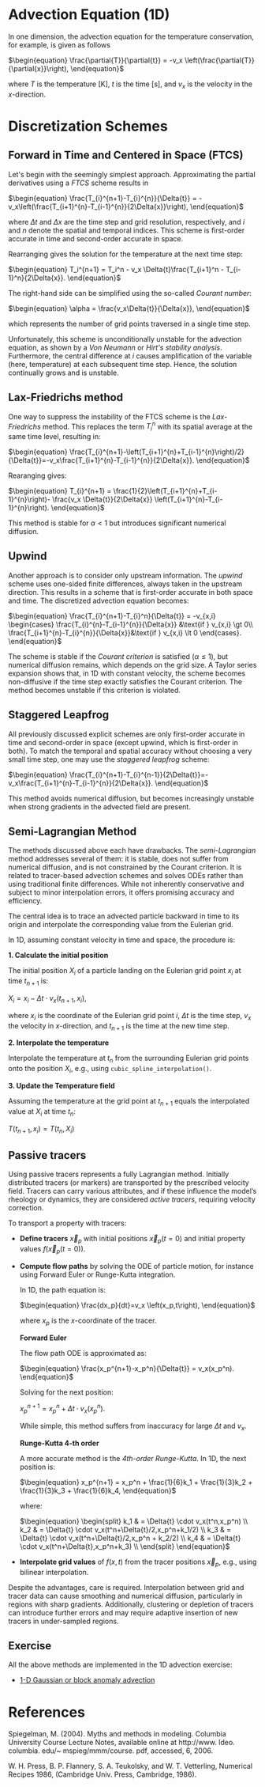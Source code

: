 # Advection Equation (1D)

In one dimension, the advection equation for the temperature conservation, for example, is given as follows

$\begin{equation}
\frac{\partial{T}}{\partial{t}} = -v_x \left(\frac{\partial{T}}{\partial{x}}\right),
\end{equation}$

where $T$ is the temperature [K], $t$ is the time [s], and $v_x$ is the velocity in the $x$-direction. 

# Discretization Schemes

## Forward in Time and Centered in Space (FTCS)

Let's begin with the seemingly simplest approach. Approximating the partial derivatives using a *FTCS* scheme results in

$\begin{equation}
\frac{T_{i}^{n+1}-T_{i}^{n}}{\Delta{t}} = -v_x\left(\frac{T_{i+1}^{n}-T_{i-1}^{n}}{2\Delta{x}}\right),
\end{equation}$

where $\Delta{t}$ and $\Delta{x}$ are the time step and grid resolution, respectively, and $i$ and $n$ denote the spatial and temporal indices. This scheme is first-order accurate in time and second-order accurate in space. 

Rearranging gives the solution for the temperature at the next time step:

$\begin{equation}
T_i^{n+1} = T_i^n - v_x \Delta{t}\frac{T_{i+1}^n - T_{i-1}^n}{2\Delta{x}}.
\end{equation}$

The right-hand side can be simplified using the so-called *Courant number*:

$\begin{equation}
\alpha = \frac{v_x\Delta{t}}{\Delta{x}},
\end{equation}$

which represents the number of grid points traversed in a single time step. 

Unfortunately, this scheme is unconditionally unstable for the advection equation, as shown by a *Von Neumann* or *Hirt's stability analysis*. Furthermore, the central difference at $i$ causes amplification of the variable (here, temperature) at each subsequent time step. Hence, the solution continually grows and is unstable.

## Lax-Friedrichs method

One way to suppress the instability of the FTCS scheme is the *Lax-Friedrichs* method. This replaces the term $T_{i}^{n}$ with its spatial average at the same time level, resulting in:

$\begin{equation}
\frac{T_{i}^{n+1}-\left(T_{i+1}^{n}+T_{i-1}^{n}\right)/2}{\Delta{t}}=-v_x\frac{T_{i+1}^{n}-T_{i-1}^{n}}{2\Delta{x}}.
\end{equation}$

Rearanging gives:

$\begin{equation}
T_{i}^{n+1} = \frac{1}{2}\left(T_{i+1}^{n}+T_{i-1}^{n}\right)-
\frac{v_x \Delta{t}}{2\Delta{x}} \left(T_{i+1}^{n}-T_{i-1}^{n}\right).
\end{equation}$

This method is stable for $\alpha < 1$ but introduces significant numerical diffusion.

## Upwind

Another approach is to consider only upstream information. The *upwind* scheme uses one-sided finite differences, always taken in the upstream direction. This results in a scheme that is first-order accurate in both space and time. The discretized advection equation becomes:

$\begin{equation}
\frac{T_{i}^{n+1}-T_{i}^n}{\Delta{t}} = -v_{x,i}
\begin{cases}
\frac{T_{i}^{n}-T_{i-1}^{n}}{\Delta{x}} &\text{if } v_{x,i} \gt 0\\
\frac{T_{i+1}^{n}-T_{i}^{n}}{\Delta{x}}&\text{if } v_{x,i} \lt 0 
\end{cases}.
\end{equation}$

The scheme is stable if the *Courant criterion* is satisfied ($\alpha \le 1$), but numerical diffusion remains, which depends on the grid size. A Taylor series expansion shows that, in 1D with constant velocity, the scheme becomes non-diffusive if the time step exactly satisfies the Courant criterion. The method becomes unstable if this criterion is violated.

## Staggered Leapfrog

All previously discussed explicit schemes are only first-order accurate in time and second-order in space (except upwind, which is first-order in both). To match the temporal and spatial accuracy without choosing a very small time step, one may use the *staggered leapfrog* scheme:

$\begin{equation}
\frac{T_{i}^{n+1}-T_{i}^{n-1}}{2\Delta{t}}=-v_x\frac{T_{i+1}^{n}-T_{i-1}^{n}}{2\Delta{x}}.
\end{equation}$

This method avoids numerical diffusion, but becomes increasingly unstable when strong gradients in the advected field are present.

## Semi-Lagrangian Method

The methods discussed above each have drawbacks. The *semi-Lagrangian* method addresses several of them: it is stable, does not suffer from numerical diffusion, and is not constrained by the Courant criterion. It is related to tracer-based advection schemes and solves ODEs rather than using traditional finite differences. While not inherently conservative and subject to minor interpolation errors, it offers promising accuracy and efficiency.

The central idea is to trace an advected particle backward in time to its origin and interpolate the corresponding value from the Eulerian grid.

In 1D, assuming constant velocity in time and space, the procedure is:

**1. Calculate the initial position** 

The initial position $X_i$ of a particle landing on the Eulerian grid point $x_i$ at time $t_{n+1}$ is:

$\begin{equation}
X_i=x_i-\Delta{t}\cdot v_x\left(t_{n+1},x_i\right),
\end{equation}$

where $x_i$ is the coordinate of the Eulerian grid point $i$, $\Delta{t}$ is the time step, $v_x$ the velocity in $x$-direction, and $t_{n+1}$ is the time at the new time step. 

**2. Interpolate the temperature**

Interpolate the temperature at $t_n$ from the surrounding Eulerian grid points onto the position $X_i$, e.g., using `cubic_spline_interpolation()`.

**3. Update the Temperature field**

Assuming the temperature at the grid point at $t_{n+1}$ equals the interpolated value at $X_i$ at time $t_n$:

$\begin{equation}
T\left(t_{n+1},x_i\right) = T\left(t_n,X_i\right)
\end{equation}$

## Passive tracers

Using passive tracers represents a fully Lagrangian method. Initially distributed tracers (or markers) are transported by the prescribed velocity field. Tracers can carry various attributes, and if these influence the model’s rheology or dynamics, they are considered *active tracers*, requiring velocity correction.

To transport a property with tracers:

- **Define tracers** $\vec{x}_p$ with initial positions $\vec{x}_p\left(t=0\right)$ and initial property values $f\left(\vec{x}_p\left(t=0\right)\right)$.

- **Compute flow paths** by solving the ODE of particle motion, for instance using Forward Euler or Runge-Kutta integration.

    In 1D, the path equation is:

    $\begin{equation}
    \frac{dx_p}{dt}=v_x \left(x_p,t\right),
    \end{equation}$

    where $x_p$ is the $x$-coordinate of the tracer. 

    **Forward Euler**

    The flow path ODE is approximated as:

    $\begin{equation}
    \frac{x_p^{n+1}-x_p^n}{\Delta{t}} = v_x(x_p^n). 
    \end{equation}$

    Solving for the next position:

    $\begin{equation}
    x_p^{n+1} = x_p^n + \Delta{t}\cdot v_x(x_p^n). 
    \end{equation}$

    While simple, this method suffers from inaccuracy for large $\Delta{t}$ and $v_x$.
    
    **Runge-Kutta 4-th order**

    A more accurate method is the *4th-order Runge-Kutta*. In 1D, the next position is:

    $\begin{equation}
    x_p^{n+1} = x_p^n + \frac{1}{6}k_1 + \frac{1}{3}k_2 + \frac{1}{3}k_3 + \frac{1}{6}k_4,
    \end{equation}$

    where:

    $\begin{equation}
    \begin{split}
    k_1 & = \Delta{t} \cdot v_x(t^n,x_p^n) \\
    k_2 & = \Delta{t} \cdot v_x(t^n+\Delta{t}/2,x_p^n+k_1/2) \\
    k_3 & = \Delta{t} \cdot v_x(t^n+\Delta{t}/2,x_p^n + k_2/2) \\
    k_4 & = \Delta{t} \cdot v_x(t^n+\Delta{t},x_p^n+k_3) \\
    \end{split}
    \end{equation}$

- **Interpolate grid values** of $f(x,t)$ from the tracer positions $\vec{x}_p$, e.g., using bilinear interpolation.

Despite the advantages, care is required. Interpolation between grid and tracer data can cause smoothing and numerical diffusion, particularly in regions with sharp gradients. Additionally, clustering or depletion of tracers can introduce further errors and may require adaptive insertion of new tracers in under-sampled regions.

## Exercise

All the above methods are implemented in the 1D advection exercise:

- [1-D Gaussian or block anomaly advection](https://github.com/GeoSci-FFM/GeoModBox.jl/blob/main/exercises/06_1D_Advection.ipynb)  

# References

Spiegelman, M. (2004). Myths and methods in modeling. Columbia University Course Lecture Notes, available online at http://www. ldeo. columbia. edu/~ mspieg/mmm/course. pdf, accessed, 6, 2006.

W. H. Press, B. P. Flannery, S. A. Teukolsky, and W. T. Vetterling, Numerical Recipes 1986, (Cambridge Univ. Press, Cambridge, 1986).